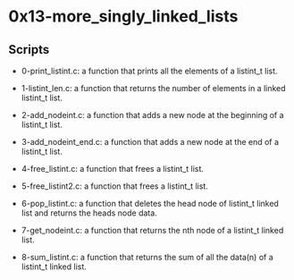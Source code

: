# 0x13-more_singly_linked_lists

## Scripts

- 0-print_listint.c:
	a function that prints all the elements of a listint_t list.

- 1-listint_len.c:
	a function that returns the number of elements in a linked listint_t list.

- 2-add_nodeint.c:
	a function that adds a new node at the beginning of a listint_t list.

- 3-add_nodeint_end.c:
	a function that adds a new node at the end of a listint_t list.

- 4-free_listint.c:
	a function that frees a listint_t list.

- 5-free_listint2.c:
	a function that frees a listint_t list.

- 6-pop_listint.c:
	a function that deletes the head node of listint_t linked list and returns the heads node data.

- 7-get_nodeint.c:
	a function that returns the nth node of a listint_t linked list.

- 8-sum_listint.c:
	a function that returns the sum of all the data(n) of a listint_t linked list.
